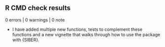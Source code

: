 ## R CMD check results

0 errors | 0 warnings | 0 note

* I have added multiple new functions, tests to complement these functions and 
a new vignette that walks through how to use the package with {SIBER}. 
